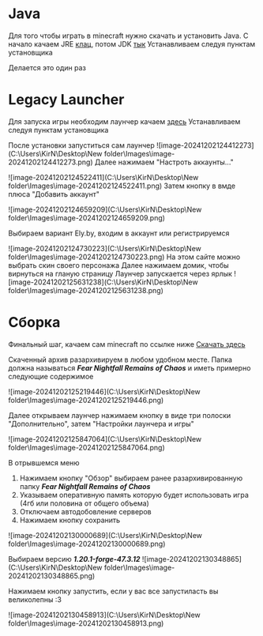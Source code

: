 # Java
Для того чтобы играть в minecraft нужно скачать и установить Java.
С начало качаем JRE [клац](https://javadl.oracle.com/webapps/download/AutoDL?BundleId=251408_0d8f12bc927a4e2c9f8568ca567db4ee), потом JDK [тык](https://download.oracle.com/java/17/archive/jdk-17.0.12_windows-x64_bin.exe)
Устанавливаем следуя пунктам установщика

Делается это один раз

# Legacy Launcher
Для запуска игры необходим лаунчер качаем [здесь](https://llaun.ch/en)
Устанавливаем следуя пунктам установщика

После установки запуститься сам лаунчер
![image-20241202124412273](C:\Users\KirN\Desktop\New folder\Images\image-20241202124412273.png)
Далее нажимаем "Настроть аккаунты..."

![image-20241202124522411](C:\Users\KirN\Desktop\New folder\Images\image-20241202124522411.png)
Затем кнопку в вмде плюса "Добавить аккаунт"

![image-20241202124659209](C:\Users\KirN\Desktop\New folder\Images\image-20241202124659209.png)

Выбираем вариант Ely.by, входим в аккаунт или регистрируемся

![image-20241202124730223](C:\Users\KirN\Desktop\New folder\Images\image-20241202124730223.png)
На этом сайте можно выбрать скин своего персонажа
Далее нажимаем домик, чтобы вирнуться на гланую страницу
Лаунчер запускается через ярлык
![image-20241202125631238](C:\Users\KirN\Desktop\New folder\Images\image-20241202125631238.png)

# Сборка

Финальный шаг, качаем сам minecraft по ссылке ниже
[Скачать здесь](https://disk.yandex.ru/d/t2vaC0W2dmzcIA)

Скаченный архив разархивируем в любом удобном месте. Папка должна называться ***Fear Nightfall Remains of Chaos*** и иметь примерно следующие содержимое

![image-20241202125219446](C:\Users\KirN\Desktop\New folder\Images\image-20241202125219446.png)

Далее открываем лаунчер нажимаем кнопку в виде три полоски "Дополнительно", затем "Настройки лаунчера и игры"

![image-20241202125847064](C:\Users\KirN\Desktop\New folder\Images\image-20241202125847064.png)

В отрывшемся меню
1) Нажимаем кнопку "Обзор" выбираем ранее разархивированную папку ***Fear Nightfall Remains of Chaos***
2) Указываем оперативную память которую будет использовать игра (4гб или половина от общего объема)
3) Отключаем автодобовление серверов
4) Нажимаем кнопку сохранить

![image-20241202130000689](C:\Users\KirN\Desktop\New folder\Images\image-20241202130000689.png)

Выбираем версию ***1.20.1-forge-47.3.12***
![image-20241202130348865](C:\Users\KirN\Desktop\New folder\Images\image-20241202130348865.png)

Нажимаем кнопку запустить, если у вас все запустиласть вы великолепны :3

![image-20241202130458913](C:\Users\KirN\Desktop\New folder\Images\image-20241202130458913.png)